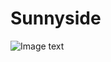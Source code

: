 # Sunnyside

![Image text](https://res.cloudinary.com/dz209s6jk/image/upload/q_auto:good,w_900/Challenges/lvj0udxz21q6bicxkysz.jpg)
